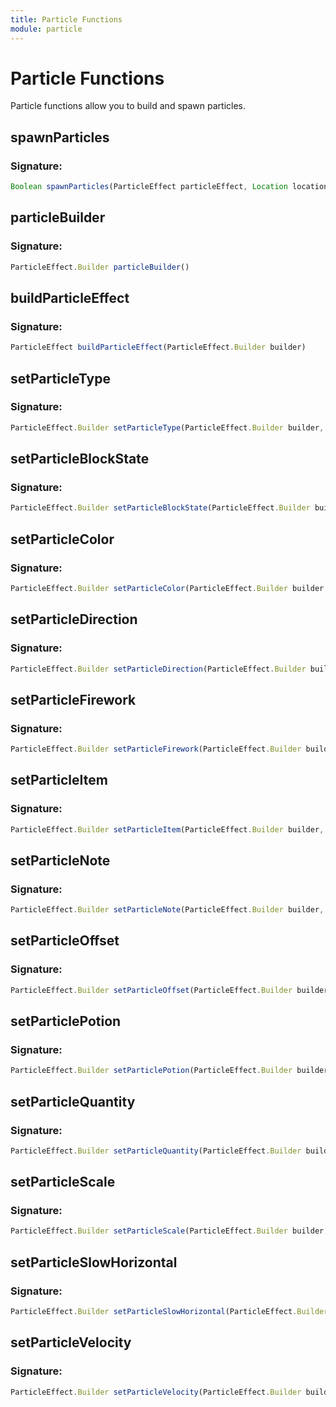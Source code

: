 ```yaml
---
title: Particle Functions
module: particle
---
```

# Particle Functions
Particle functions allow you to build and spawn particles. 

## spawnParticles

### Signature: 
```javascript
Boolean spawnParticles(ParticleEffect particleEffect, Location location, Viewer viewer, Integer radius)
```

## particleBuilder

### Signature: 
```javascript
ParticleEffect.Builder particleBuilder()
```

## buildParticleEffect

### Signature: 
```javascript
ParticleEffect buildParticleEffect(ParticleEffect.Builder builder)
```

## setParticleType

### Signature: 
```javascript
ParticleEffect.Builder setParticleType(ParticleEffect.Builder builder, String typeId)
```

## setParticleBlockState

### Signature: 
```javascript
ParticleEffect.Builder setParticleBlockState(ParticleEffect.Builder builder, BlockState blockState)
```

## setParticleColor

### Signature: 
```javascript
ParticleEffect.Builder setParticleColor(ParticleEffect.Builder builder, Color color)
```

## setParticleDirection

### Signature: 
```javascript
ParticleEffect.Builder setParticleDirection(ParticleEffect.Builder builder, String direction)
```

## setParticleFirework

### Signature: 
```javascript
ParticleEffect.Builder setParticleFirework(ParticleEffect.Builder builder, FireworkEffect[] fireworks)
```

## setParticleItem

### Signature: 
```javascript
ParticleEffect.Builder setParticleItem(ParticleEffect.Builder builder, ItemStack item)
```

## setParticleNote

### Signature: 
```javascript
ParticleEffect.Builder setParticleNote(ParticleEffect.Builder builder, String note)
```

## setParticleOffset

### Signature: 
```javascript
ParticleEffect.Builder setParticleOffset(ParticleEffect.Builder builder, Double x, Double y, Double z)
```

## setParticlePotion

### Signature: 
```javascript
ParticleEffect.Builder setParticlePotion(ParticleEffect.Builder builder, String potionTypeId)
```

## setParticleQuantity

### Signature: 
```javascript
ParticleEffect.Builder setParticleQuantity(ParticleEffect.Builder builder, Integer quantity)
```

## setParticleScale

### Signature: 
```javascript
ParticleEffect.Builder setParticleScale(ParticleEffect.Builder builder, Double scale)
```

## setParticleSlowHorizontal

### Signature: 
```javascript
ParticleEffect.Builder setParticleSlowHorizontal(ParticleEffect.Builder builder, Boolean slow)
```

## setParticleVelocity

### Signature: 
```javascript
ParticleEffect.Builder setParticleVelocity(ParticleEffect.Builder builder, Double x, Double y, Double z)
```

